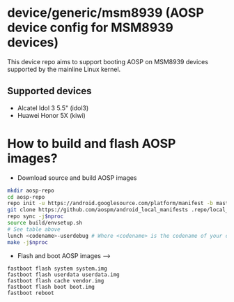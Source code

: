 # device/generic/msm8939 (AOSP device config for MSM8939 devices)

This device repo aims to support booting AOSP on MSM8939 devices supported by the mainline Linux kernel.

## Supported devices

* Alcatel Idol 3 5.5" (idol3)
* Huawei Honor 5X (kiwi)

# How to build and flash AOSP images?

* Download source and build AOSP images

```bash
mkdir aosp-repo
cd aosp-repo
repo init -u https://android.googlesource.com/platform/manifest -b master
git clone https://github.com/aospm/android_local_manifests .repo/local_manifests -b main
repo sync -j$nproc
source build/envsetup.sh
# See table above
lunch <codename>-userdebug # Where <codename> is the codename of your device
make -j$nproc
```

* Flash and boot AOSP images -->

```
fastboot flash system system.img
fastboot flash userdata userdata.img
fastboot flash cache vendor.img
fastboot flash boot boot.img
fastboot reboot
```
